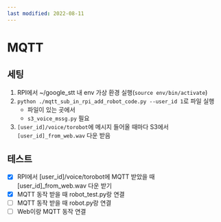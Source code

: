 ```yaml
---
last modified: 2022-08-11
---
```

# MQTT
## 세팅
1. RPI에서 ~/google_stt 내 env 가상 환경 실행(`source env/bin/activate`)
2. `python ./mqtt_sub_in_rpi_add_robot_code.py --user_id 1`로 파일 실행
    - 파일이 있는 곳에서
    - `s3_voice_mssg.py` 필요
3. `[user_id]/voice/torobot`에 메시지 들어올 때마다 S3에서 `[user_id]_from_web.wav` 다운 받음

## 테스트
- [X] RPI에서 [user_id]/voice/torobot에 MQTT 받았을 때 [user_id]_from_web.wav 다운 받기
- [X] MQTT 동작 받을 때 robot_test.py랑 연결
- [ ] MQTT 동작 받을 때 robot.py랑 연결
- [ ] Web이랑 MQTT 동작 연결
